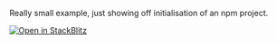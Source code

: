 Really small example, just showing off initialisation of an npm project.

[![Open in StackBlitz](https://developer.stackblitz.com/img/open_in_stackblitz.svg)](https://stackblitz.com/github/tanjaChristina/frontendTooling/examples/base-npm-example)